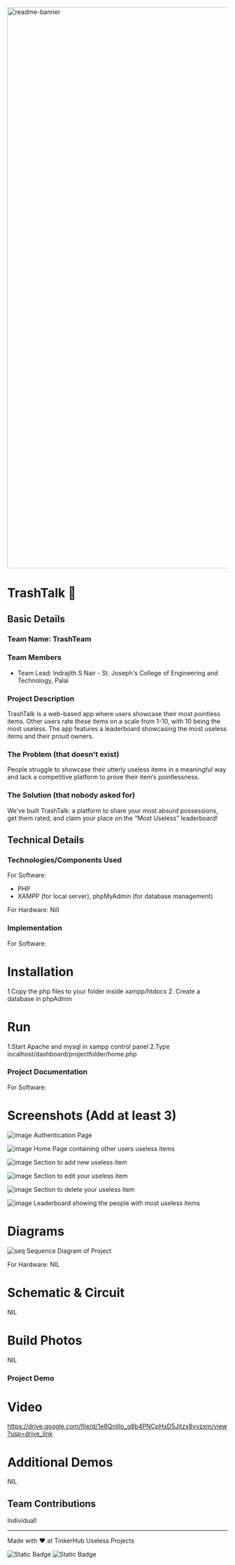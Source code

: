 <img width="1280" alt="readme-banner" src="https://github.com/user-attachments/assets/35332e92-44cb-425b-9dff-27bcf1023c6c">

# TrashTalk 🎯


## Basic Details
### Team Name: TrashTeam


### Team Members
- Team Lead: Indrajith S Nair - St. Joseph's College of Engineering and Technology, Palai

### Project Description
TrashTalk is a web-based app where users showcase their most pointless items. Other users rate these items on a scale from 1-10, with 10 being the most useless. The app features a leaderboard showcasing the most useless items and their proud owners.

### The Problem (that doesn't exist)
People struggle to showcase their utterly useless items in a meaningful way and lack a competitive platform to prove their item’s pointlessness.

### The Solution (that nobody asked for)
We’ve built TrashTalk: a platform to share your most absurd possessions, get them rated, and claim your place on the “Most Useless” leaderboard!

## Technical Details
### Technologies/Components Used
For Software:
- PHP
- XAMPP (for local server), phpMyAdmin (for database management)

For Hardware:
Nill

### Implementation
For Software:
# Installation
1.Copy the php files to your folder inside xampp/htdocs 
2. Create a database in phpAdmin
# Run
1.Start Apache and mysql in xampp control panel
2.Type localhost/dashboard/projectfolder/home.php

### Project Documentation
For Software:

# Screenshots (Add at least 3)
![image](https://github.com/user-attachments/assets/e6bc2c6c-fe79-4dee-82a1-0e3a5270858b)
Authentication Page

![image](https://github.com/user-attachments/assets/ed572919-084a-4c29-994a-1621a81b1eaf)
Home Page containing other users useless items

![image](https://github.com/user-attachments/assets/965b5bb8-b315-40de-b3f2-39db7430b75f)
Section to add new useless item

![image](https://github.com/user-attachments/assets/c3542267-feb9-4b13-b186-1b44a4db1a76)
Section to edit your useless item

![image](https://github.com/user-attachments/assets/3a38e2c7-f180-4ebe-b3a5-bc9140c71d1c)
Section to delete your useless item

![image](https://github.com/user-attachments/assets/7d3ce737-905e-4e38-acb8-36c6fa4b240a)
Leaderboard showing the people with most useless items

# Diagrams
![seq](https://github.com/user-attachments/assets/3bc00c10-64b1-4f5a-b29a-55bf7d37c5c4)
Sequence Diagram of Project

For Hardware:
NIL
# Schematic & Circuit
NIL

# Build Photos
NIL

### Project Demo
# Video
https://drive.google.com/file/d/1e8QnjIIo_g8b4PNCpHxD5Jjtzx8vvzxm/view?usp=drive_link

# Additional Demos
NIL

## Team Contributions
Individual!

---
Made with ❤️ at TinkerHub Useless Projects 

![Static Badge](https://img.shields.io/badge/TinkerHub-24?color=%23000000&link=https%3A%2F%2Fwww.tinkerhub.org%2F)
![Static Badge](https://img.shields.io/badge/UselessProject--24-24?link=https%3A%2F%2Fwww.tinkerhub.org%2Fevents%2FQ2Q1TQKX6Q%2FUseless%2520Projects)


